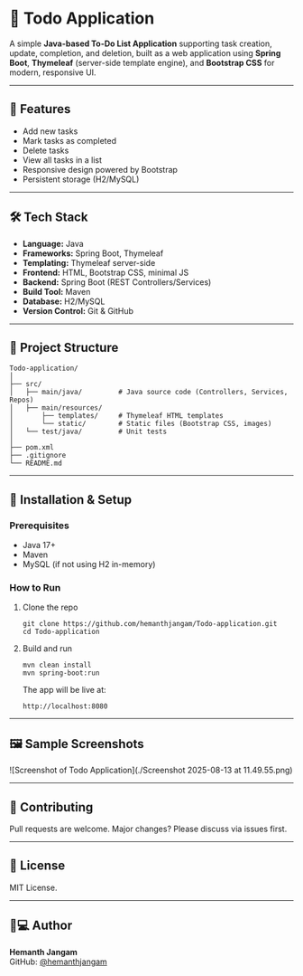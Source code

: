 # 📝 Todo Application

A simple **Java-based To-Do List Application** supporting task creation, update, completion, and deletion, built as a web application using **Spring Boot**, **Thymeleaf** (server-side template engine), and **Bootstrap CSS** for modern, responsive UI.

***

## 🚀 Features
- Add new tasks
- Mark tasks as completed
- Delete tasks
- View all tasks in a list
- Responsive design powered by Bootstrap
- Persistent storage (H2/MySQL)

***

## 🛠 Tech Stack
- **Language:** Java
- **Frameworks:** Spring Boot, Thymeleaf
- **Templating:** Thymeleaf server-side
- **Frontend:** HTML, Bootstrap CSS, minimal JS
- **Backend:** Spring Boot (REST Controllers/Services)
- **Build Tool:** Maven
- **Database:** H2/MySQL
- **Version Control:** Git & GitHub

***

## 📂 Project Structure
```
Todo-application/
│
├── src/
│   ├── main/java/         # Java source code (Controllers, Services, Repos)
│   ├── main/resources/
│       ├── templates/     # Thymeleaf HTML templates
│       └── static/        # Static files (Bootstrap CSS, images)
│   └── test/java/         # Unit tests
│
├── pom.xml
├── .gitignore
└── README.md
```

***

## 🔧 Installation & Setup

### Prerequisites
- Java 17+
- Maven
- MySQL (if not using H2 in-memory)

### How to Run
1. Clone the repo
   ```
   git clone https://github.com/hemanthjangam/Todo-application.git
   cd Todo-application
   ```
2. Build and run
   ```
   mvn clean install
   mvn spring-boot:run
   ```
   The app will be live at:
   ```
   http://localhost:8080
   ```

***

## 🖼 Sample Screenshots
![Screenshot of Todo Application](./Screenshot 2025-08-13 at 11.49.55.png)


***

## 🤝 Contributing
Pull requests are welcome. Major changes? Please discuss via issues first.

***

## 📜 License
MIT License.

***

## 👨💻 Author
**Hemanth Jangam**  
GitHub: [@hemanthjangam](https://github.com/hemanthjangam)
